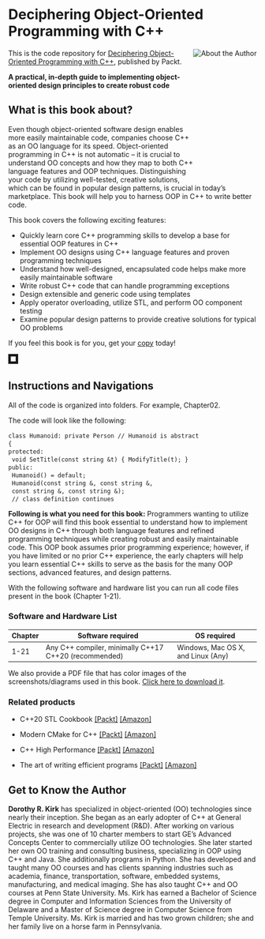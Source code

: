 # Deciphering Object-Oriented Programming with C++

<a href="https://www.packtpub.com/product/deciphering-object-oriented-programming-with-c/9781804613900?utm_source=github&utm_medium=repository&utm_campaign=9781804613900"><img src="https://static.packt-cdn.com/products/9781804613900/cover/smaller" alt="About the Author" height="256px" align="right"></a>

This is the code repository for [Deciphering Object-Oriented Programming with C++](https://www.packtpub.com/product/deciphering-object-oriented-programming-with-c/9781804613900?utm_source=github&utm_medium=repository&utm_campaign=9781804613900), published by Packt.

**A practical, in-depth guide to implementing object-oriented design principles to create robust code**

## What is this book about?
Even though object-oriented software design enables more easily maintainable code, companies choose C++ as an OO language for its speed. Object-oriented programming in C++ is not automatic – it is crucial to understand OO concepts and how they map to both C++ language features and OOP techniques. Distinguishing your code by utilizing well-tested, creative solutions, which can be found in popular design patterns, is crucial in today’s marketplace. This book will help you to harness OOP in C++ to write better code. 

This book covers the following exciting features:
* Quickly learn core C++ programming skills to develop a base for essential OOP features in C++
* Implement OO designs using C++ language features and proven programming techniques
* Understand how well-designed, encapsulated code helps make more easily maintainable software
* Write robust C++ code that can handle programming exceptions
* Design extensible and generic code using templates
* Apply operator overloading, utilize STL, and perform OO component testing
* Examine popular design patterns to provide creative solutions for typical OO problems

If you feel this book is for you, get your [copy](https://www.amazon.com/dp/1804613908) today!

<a href="https://www.packtpub.com/?utm_source=github&utm_medium=banner&utm_campaign=GitHubBanner"><img src="https://raw.githubusercontent.com/PacktPublishing/GitHub/master/GitHub.png" 
alt="https://www.packtpub.com/" border="5" /></a>

## Instructions and Navigations
All of the code is organized into folders. For example, Chapter02.

The code will look like the following:
```
class Humanoid: private Person // Humanoid is abstract
{ 
protected:
 void SetTitle(const string &t) { ModifyTitle(t); }
public:
 Humanoid() = default; 
 Humanoid(const string &, const string &, 
 const string &, const string &);
 // class definition continues 
```

**Following is what you need for this book:**
Programmers wanting to utilize C++ for OOP will find this book essential to understand how to implement OO designs in C++ through both language features and refined programming techniques while creating robust and easily maintainable code. This OOP book assumes prior programming experience; however, if you have limited or no prior C++ experience, the early chapters will help you learn essential C++ skills to serve as the basis for the many OOP sections, advanced features, and design patterns.

With the following software and hardware list you can run all code files present in the book (Chapter 1-21).
### Software and Hardware List
| Chapter | Software required | OS required |
| -------- | ------------------------------------ | ----------------------------------- |
| 1-21 | Any C++ compiler, minimally C++17 C++20 (recommended) | Windows, Mac OS X, and Linux (Any) |


We also provide a PDF file that has color images of the screenshots/diagrams used in this book. [Click here to download it](https://packt.link/ZvNhC).

### Related products
* C++20 STL Cookbook [[Packt]](https://www.packtpub.com/product/c-20-stl-cookbook/9781803248714?utm_source=github&utm_medium=repository&utm_campaign=9781803248714) [[Amazon]](https://www.amazon.com/dp/1803248718)

* Modern CMake for C++ [[Packt]](https://www.packtpub.com/product/modern-cmake-for-c/9781801070058?utm_source=github&utm_medium=repository&utm_campaign=9781801070058) [[Amazon]](https://www.amazon.com/dp/1801070059)

* C++ High Performance [[Packt]](https://www.packtpub.com/product/programming/9781839216541?utm_source=github&utm_medium=repository&utm_campaign=9781839216541) [[Amazon]](https://www.amazon.com/dp/1839216549)

* The art of writing efficient programs [[Packt]](https://www.packtpub.com/product/the-art-of-writing-efficient-programs/9781800208117?utm_source=github&utm_medium=repository&utm_campaign=9781800208117) [[Amazon]](https://www.amazon.com/dp/1800208111)

## Get to Know the Author
**Dorothy R. Kirk**
has specialized in object-oriented (OO) technologies since nearly their inception. She began as an early adopter of C++ at General Electric in research and development (R&D). After working on various projects, she was one of 10 charter members to start GE’s Advanced Concepts Center to commercially utilize OO technologies. She later started her own OO training and consulting business, specializing in OOP using C++ and Java. She additionally programs in Python. She has developed and taught many OO courses and has clients spanning industries such as academia, finance, transportation, software, embedded systems, manufacturing, and medical imaging. She has also taught C++ and OO courses at Penn State University.
Ms. Kirk has earned a Bachelor of Science degree in Computer and Information Sciences from the University of Delaware and a Master of Science degree in Computer Science from Temple University.
Ms. Kirk is married and has two grown children; she and her family live on a horse farm in Pennsylvania.
